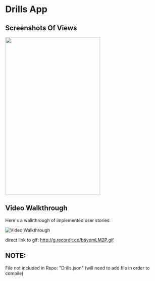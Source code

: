 # Drills App 

## Screenshots Of Views

<img src="https://thomasmedia.s3.us-east-2.amazonaws.com/DrillsTableView.png" height="500" width="300">

## Video Walkthrough

Here's a walkthrough of implemented user stories:

<img src='http://g.recordit.co/btiypmLM2P.gif' title='Video Walkthrough' width='' alt='Video Walkthrough' />

direct link to gif: http://g.recordit.co/btiypmLM2P.gif

## NOTE:
File not included in Repo: "Drills.json"  (will need to add file in order to compile)
